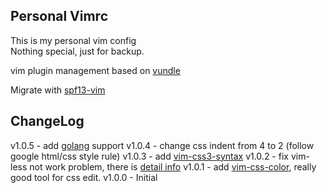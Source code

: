 ## Personal Vimrc

This is my personal vim config  
Nothing special, just for backup.

vim plugin management based on [vundle](https://github.com/gmarik/vundle)

Migrate with [spf13-vim](https://github.com/spf13/spf13-vim)

## ChangeLog

v1.0.5 - add [golang](https://github.com/jnwhiteh/vim-golang) support
v1.0.4 - change css indent from 4 to 2 (follow google html/css style rule)
v1.0.3 - add [vim-css3-syntax](https://github.com/hail2u/vim-css3-syntax)
v1.0.2 - fix vim-less not work problem, there is [detail info](http://stackoverflow.com/questions/5602767/why-is-vim-not-detecting-my-coffescript-filetype)
v1.0.1 - add [vim-css-color](https://github.com/skammer/vim-css-color), really good tool for css edit.
v1.0.0 - Initial
